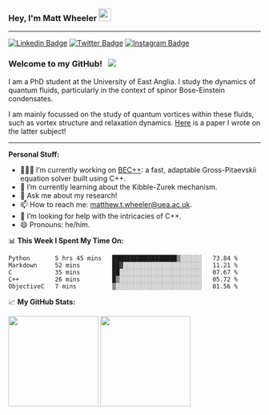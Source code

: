 ### Hey, I'm Matt Wheeler <img src="https://media.giphy.com/media/hvRJCLFzcasrR4ia7z/giphy.gif" width="25px">

---

[![Linkedin Badge](https://img.shields.io/badge/-LinkedIn-0e76a8?style=flat-square&logo=Linkedin&logoColor=white)](https://www.linkedin.com/in/matthew-thomas-wheeler/)
[![Twitter Badge](https://img.shields.io/badge/-Twitter-00acee?style=flat-square&logo=Twitter&logoColor=white)](https://twitter.com/_wheelerMT)
[![Instagram Badge](https://img.shields.io/badge/-Instagram-e4405f?style=flat-square&logo=Instagram&logoColor=white)](https://www.instagram.com/wheelrrr/)



### Welcome to my GitHub! &nbsp; ![](https://visitor-badge.glitch.me/badge?page_id=wheelerMT.wheelerMT)

I am a PhD student at the University of East Anglia. I study the dynamics of quantum fluids, particularly in the context of spinor Bose-Einstein condensates.

I am mainly focussed on the study of quantum vortices within these fluids, such as vortex structure and relaxation dynamics. <a href="https://iopscience.iop.org/article/10.1209/0295-5075/ac2c53" target="_blank">Here</a> is a paper I wrote on the latter subject!

---

**Personal Stuff:**
- 👨🏻‍💻 I’m currently working on <a href="https://github.com/wheelerMT/BECpp" target="_blank">BEC++</a>: a fast, adaptable Gross-Pitaevskii equation solver built using C++.
- 🌱 I’m currently learning about the Kibble-Zurek mechanism.
- 💬 Ask me about my research!
- 📫 How to reach me: matthew.t.wheeler@uea.ac.uk.
- 🤔 I’m looking for help with the intricacies of C++.
- 😄 Pronouns: he/him.

📊 **This Week I Spent My Time On:**
<!--START_SECTION:waka-->
```text
Python       5 hrs 45 mins   ██████████████████▒░░░░░░   73.84 % 
Markdown     52 mins         ██▓░░░░░░░░░░░░░░░░░░░░░░   11.21 % 
C            35 mins         ██░░░░░░░░░░░░░░░░░░░░░░░   07.67 % 
C++          26 mins         █▒░░░░░░░░░░░░░░░░░░░░░░░   05.72 % 
ObjectiveC   7 mins          ▒░░░░░░░░░░░░░░░░░░░░░░░░   01.56 % 
```
<!--END_SECTION:waka-->

📈 **My GitHub Stats:**

<p>
  <img height="180em" src="https://github-readme-stats.vercel.app/api?username=wheelerMT&show_icons=true&hide_border=true&&count_private=true&include_all_commits=true" />
  <img height="180em" src="https://github-readme-stats.vercel.app/api/top-langs/?username=wheelerMT&exclude_repo=KNN-Image-Classification&show_icons=true&hide_border=true&layout=compact&langs_count=8"/>
</p>

